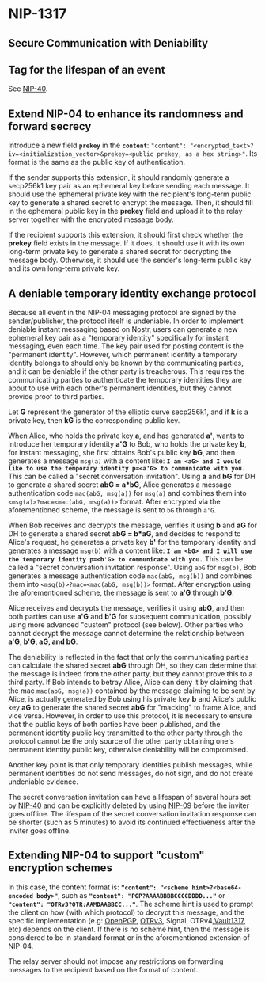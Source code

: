 NIP-1317
======

Secure Communication with Deniability
------------------------


## Tag for the lifespan of an event
See [NIP-40](https://github.com/nostr-protocol/nips/blob/master/40.md).

## Extend NIP-04 to enhance its randomness and forward secrecy
Introduce a new field **`prekey`** in the **`content`**: `"content": "<encrypted_text>?iv=<initialization_vector>&prekey=<public prekey, as a hex string>"`. Its format is the same as the public key of authentication.

If the sender supports this extension, it should randomly generate a secp256k1 key pair as an ephemeral key before sending each message. It should use the ephemeral private key with the recipient's long-term public key to generate a shared secret to encrypt the message. Then, it should fill in the ephemeral public key in the **prekey** field and upload it to the relay server together with the encrypted message body.

If the recipient supports this extension, it should first check whether the **prekey** field exists in the message. If it does, it should use it with its own long-term private key to generate a shared secret for decrypting the message body. Otherwise, it should use the sender's long-term public key and its own long-term private key.

## A deniable temporary identity exchange protocol
Because all event in the NIP-04 messaging protocol are signed by the sender/publisher, the protocol itself is undeniable. In order to implement deniable instant messaging based on Nostr, users can generate a new ephemeral key pair as a "temporary identity" specifically for instant messaging, even each time. The key pair used for posting content is the "permanent identity". However, which permanent identity a temporary identity belongs to should only be known by the communicating parties, and it can be deniable if the other party is treacherous. This requires the communicating parties to authenticate the temporary identities they are about to use with each other's permanent identities, but they cannot provide proof to third parties.

Let **G** represent the generator of the elliptic curve secp256k1, and if **k** is a private key, then **kG** is the corresponding public key.

When Alice, who holds the private key **a**, and has generated **a'**, wants to introduce her temporary identity **a'G** to Bob, who holds the private key **b**, for instant messaging, she first obtains Bob's public key **bG**, and then generates a message `msg(a)` with a content like: **`I am <aG> and I would like to use the temporary identity p=<a'G> to communicate with you.`** This can be called a "secret conversation invitation". Using **a** and **bG** for DH to generate a shared secret **abG = a*bG**, Alice generates a message authentication code `mac(abG, msg(a))` for `msg(a)` and combines them into `<msg(a)>?mac=<mac(abG, msg(a))>` format. After encrypted via the aforementioned scheme, the message is sent to `bG` through `a'G`.

When Bob receives and decrypts the message, verifies it using **b** and **aG** for DH to generate a shared secret **abG = b*aG**, and decides to respond to Alice's request, he generates a private key **b'** for the temporary identity and generates a message `msg(b)` with a content like: **`I am <bG> and I will use the temporary identity p=<b'G> to communicate with you.`** This can be called a "secret conversation invitation response". Using `abG` for `msg(b)`, Bob generates a message authentication code `mac(abG, msg(b))` and combines them into `<msg(b)>?mac=<mac(abG, msg(b))>` format. After encryption using the aforementioned scheme, the message is sent to **a'G** through **b'G**.

Alice receives and decrypts the message, verifies it using **abG**, and then both parties can use **a'G** and **b'G** for subsequent communication, possibly using more advanced "custom" protocol (see below). Other parties who cannot decrypt the message cannot determine the relationship between **a'G, b'G, aG, and bG**.

The deniability is reflected in the fact that only the communicating parties can calculate the shared secret **abG** through DH, so they can determine that the message is indeed from the other party, but they cannot prove this to a third party. If Bob intends to betray Alice, Alice can deny it by claiming that the mac `mac(abG, msg(a))` contained by the message claiming to be sent by Alice, is actually generated by Bob using his private key **b** and Alice's public key **aG** to generate the shared secret **abG** for "macking" to frame Alice, and vice versa.  However, in order to use this protocol, it is necessary to ensure that the public keys of both parties have been published, and the permanent identity public key transmitted to the other party through the protocol cannot be the only source of the other party obtaining one's permanent identity public key, otherwise deniability will be compromised.

Another key point is that only temporary identities publish messages, while permanent identities do not send messages, do not sign, and do not create undeniable evidence.

The secret conversation invitation can have a lifespan of several hours set by [NIP-40](https://github.com/nostr-protocol/nips/blob/master/40.md) and can be explicitly deleted by using [NIP-09](https://github.com/nostr-protocol/nips/blob/master/09.md) before the inviter goes offline. The lifespan of the secret conversation invitation response can be shorter (such as 5 minutes) to avoid its continued effectiveness after the inviter goes offline.

## Extending NIP-04 to support "custom" encryption schemes
In this case, the content format is: **`"content": "<scheme hint>?<base64-encoded body>"`**, such as **`"content": "PGP?AAAABBBBCCCCDDDD..."`** or **`"content": "OTRv3?OTR:AAMDAABBCC..."`**. The scheme hint is used to prompt the client on how (with which protocol) to decrypt this message, and the specific implementation (e.g: [OpenPGP](https://www.openpgp.org/), [OTRv3](https://otr.cypherpunks.ca/Protocol-v3-4.1.1.html), Signal, OTRv4,[Vault1317](https://github.com/hardenedvault/vault1317), etc) depends on the client. If there is no scheme hint, then the message is considered to be in standard format or in the aforementioned extension of NIP-04.

The relay server should not impose any restrictions on forwarding messages to the recipient based on the format of content.
